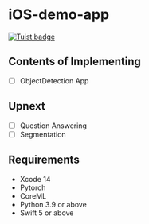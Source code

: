 # iOS-demo-app
[![Tuist badge](https://img.shields.io/badge/Powered%20by-Tuist-blueviolet?style=flat-square)](https://tuist.io)

## Contents of Implementing
- [ ] ObjectDetection App

## Upnext
- [ ] Question Answering
- [ ] Segmentation

## Requirements
- Xcode 14
- Pytorch
- CoreML
- Python 3.9 or above
- Swift 5 or above
